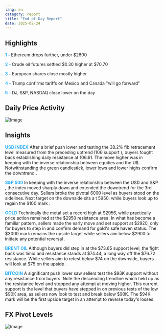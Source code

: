 ```yaml
---
lang: en
category: report
title: "End of Day Report"
date: 2025-02-24
---
```



<h2>Highlights</h2>
<strong style="color: #2caef7;">1 - </strong> Ethereum drops further, under $2600

<strong style="color: #2caef7;">2 - </strong> Crude oil futures settled $0.30 higher at $70.70

<strong style="color: #2caef7;">3 - </strong> European shares close mostly higher

<strong style="color: #2caef7;">4 - </strong> Trump confirms tariffs on Mexico and Canada "will go forward"

<strong style="color: #2caef7;">5 - </strong> DJ, S&P, NASDAQ close lower on the day



<h2>Daily Price Activity</h2>
<img src="https://markleighedu.github.io/img/Feb-2025/24-Feb-2025/price.jpg" alt="Image"/>

<h2>Insights</h2>
<strong style="color: #2caef7;">USD INDEX</strong> After a brief push lower and testing the 38.2% fib retracement level measured from the preceding uptrend (106 support ), buyers fought back establishing daily resistance at 106.61. The move higher was in keeping with the inverse relationship between equities and the U$. Notwithstanding the green candlestick, lower lows and lower highs confirm the downtrend .

<strong style="color: #2caef7;">S&P 500</strong> In keeping with the inverse relationship between the USD and S&P , the index moved sharply down and extended the downtrend for the 3rd consecutive day. Sellers broke the pivotal 6000 level as buyers stood on the sidelines. Next target on the downside sits a t 5950, while buyers look up to regain the 6100 mark .

<strong style="color: #2caef7;">GOLD</strong> Technically the metal set a record high at $2956, while practically price action remained at the $2950 resistance area. In what has become a familiar pattern, sellers made the early move and set support at $2920, only for buyers to step in and confirm demand for gold's safe haven status. The $3000 mark remains the upside target while sellers aim below $2900 to initiate any potential reversal .

<strong style="color: #2caef7;">BRENT OIL</strong> Although buyers did step in at the $73.65 support level, the fight back was timid and resistance stands at $74.44, a long way off the $76.72 resistance. While sellers aim to retest below $74 on the downside, buyers will look at $75 on the upside .

<strong style="color: #2caef7;">BITCOIN</strong> A significant push lower saw sellers test the $93K support without any resistance from buyers. Note the descending trendline which held up as the resistance level and stopped any attempt at moving higher. This current support is the level that buyers have stepped in on previous tests of the low $90K area, as sellers now look to test and break below $90K. The $94K mark will be the first upside target in an attempt to reverse today's losses.



<h2>FX Pivot Levels</h2>
<img src="https://markleighedu.github.io/img/Feb-2025/24-Feb-2025/pivot.jpg" alt="Image"/>